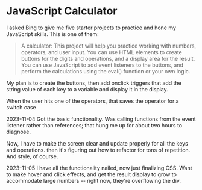 # JavaScript Calculator

I asked Bing to give me five starter projects to practice and hone my JavaScript skills. This is one of them:

> A calculator: This project will help you practice working with numbers, operators, and user input. You can use HTML elements to create buttons for the digits and operations, and a display area for the result. You can use JavaScript to add event listeners to the buttons, and perform the calculations using the eval() function or your own logic.

My plan is to create the buttons, then add onclick triggers that add the string value of each key to a variable and display it in the display.

When the user hits one of the operators, that saves the operator for a switch case

2023-11-04 Got the basic functionality. Was calling functions from the event listener rather than references; that hung me up for about two hours to diagnose.

Now, I have to make the screen clear and update properly for all the keys and operations. then it's figuring out how to refactor for tons of repetition. And style, of course.

2023-11-05 I have all the functionality nailed, now just finalizing CSS. Want to make hover and click effects, and get the result display to grow to accommodate large numbers -- right now, they're overflowing the div.
